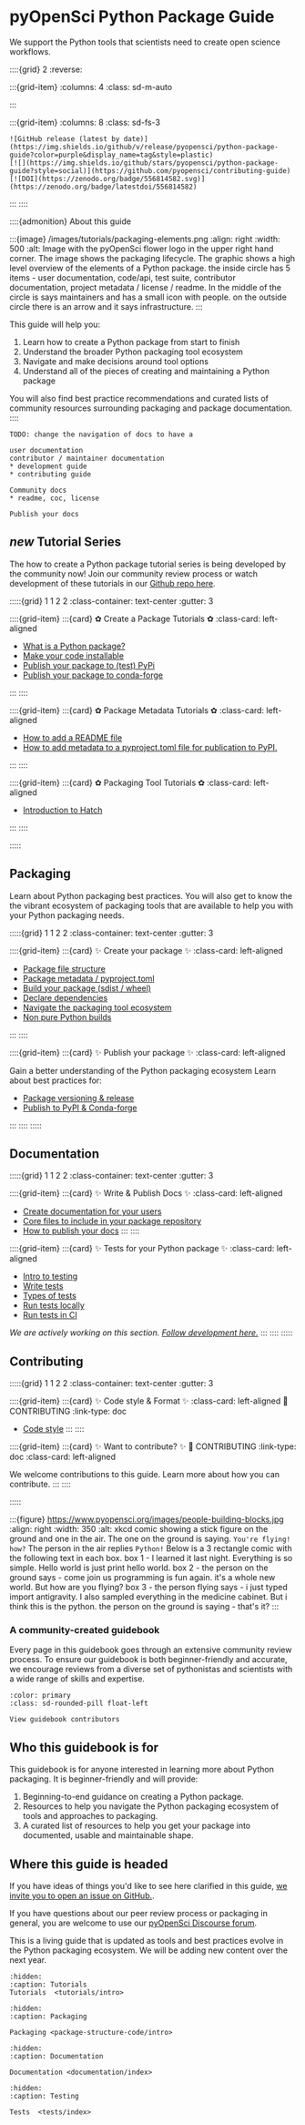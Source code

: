 # pyOpenSci Python Package Guide

We support the Python tools that scientists need to create open science workflows.

::::{grid} 2
:reverse:

:::{grid-item}
:columns: 4
:class: sd-m-auto

:::

:::{grid-item}
:columns: 8
:class: sd-fs-3

```{only} html
![GitHub release (latest by date)](https://img.shields.io/github/v/release/pyopensci/python-package-guide?color=purple&display_name=tag&style=plastic)
[![](https://img.shields.io/github/stars/pyopensci/python-package-guide?style=social)](https://github.com/pyopensci/contributing-guide)
[![DOI](https://zenodo.org/badge/556814582.svg)](https://zenodo.org/badge/latestdoi/556814582)
```

:::
::::

::::{admonition} About this guide

:::{image} /images/tutorials/packaging-elements.png
:align: right
:width: 500
:alt: Image with the pyOpenSci flower logo in the upper right hand corner. The image shows the packaging lifecycle. The graphic shows a high level overview of the elements of a Python package. the inside circle has 5 items - user documentation, code/api, test suite, contributor documentation, project metadata / license / readme. In the middle of the circle is says maintainers and has a small icon with people. on the outside circle there is an arrow and it says infrastructure.
:::

This guide will help you:

1. Learn how to create a Python package from start to finish
1. Understand the broader Python packaging tool ecosystem
1. Navigate and make decisions around tool options
1. Understand all of the pieces of creating and maintaining a Python package

You will also find best practice recommendations and curated lists of community resources surrounding packaging and package documentation.
::::


```{todo}
TODO: change the navigation of docs to have a

user documentation
contributor / maintainer documentation
* development guide
* contributing guide

Community docs
* readme, coc, license

Publish your docs
```
## _new_ Tutorial Series

The how to create a Python package tutorial series is being developed
by the community now! Join our community review process or watch development of these tutorials in our [Github repo here](https://github.com/pyOpenSci/python-package-guide).


:::::{grid} 1 1 2 2
:class-container: text-center
:gutter: 3

::::{grid-item}
:::{card} ✿ Create a Package Tutorials ✿
:class-card: left-aligned

* [What is a Python package?](/tutorials/intro)
* [Make your code installable](/tutorials/1-installable-code)
* [Publish your package to (test) PyPi](/tutorials/publish-pypi)
* [Publish your package to conda-forge](/tutorials/publish-conda-forge)

:::
::::

::::{grid-item}
:::{card} ✿ Package Metadata Tutorials ✿
:class-card: left-aligned

* [How to add a README file](/tutorials/add-readme)
* [How to add metadata to a pyproject.toml file for publication to PyPI.](/tutorials/pyproject-toml.md)

:::
::::

::::{grid-item}
:::{card} ✿ Packaging Tool Tutorials ✿
:class-card: left-aligned

* [Introduction to Hatch](/tutorials/get-to-know-hatch)

:::
::::

:::::


## Packaging

Learn about Python packaging best practices. You will also get to know the
the vibrant ecosystem of packaging tools that are available to help you with your Python packaging needs.

:::::{grid} 1 1 2 2
:class-container: text-center
:gutter: 3

::::{grid-item}
:::{card} ✨ Create your package ✨
:class-card: left-aligned

* [Package file structure](/package-structure-code/python-package-structure)
* [Package metadata / pyproject.toml](package-structure-code/pyproject-toml-python-package-metadata.md)
* [Build your package (sdist / wheel)](package-structure-code/python-package-distribution-files-sdist-wheel.md)
* [Declare dependencies](package-structure-code/declare-dependencies.md)
* [Navigate the packaging tool ecosystem](package-structure-code/python-package-build-tools.md)
* [Non pure Python builds](package-structure-code/complex-python-package-builds.md)

:::
::::

::::{grid-item}
:::{card} ✨ Publish your package ✨
:class-card: left-aligned

Gain a better understanding of the Python packaging ecosystem
Learn about best practices for:

* [Package versioning & release](/package-structure-code/python-package-versions.md)
* [Publish to PyPI & Conda-forge](/package-structure-code/publish-python-package-pypi-conda.md)

:::
::::
:::::

## Documentation

:::::{grid} 1 1 2 2
:class-container: text-center
:gutter: 3

::::{grid-item}
:::{card} ✨ Write & Publish Docs ✨
:class-card: left-aligned

* [Create documentation for your users](/documentation/write-user-documentation/intro)
* [Core files to include in your package repository](/documentation/repository-files/intro)
* [How to publish your docs](/documentation/hosting-tools/intro)
:::
::::

::::{grid-item}
:::{card} ✨ Tests for your Python package ✨
:class-card: left-aligned

* [Intro to testing](tests/index.md)
* [Write tests](tests/write-tests)
* [Types of tests](tests/test-types)
* [Run tests locally](tests/run-tests)
* [Run tests in CI](tests/tests-ci)

*We are actively working on this section. [Follow development here.](https://github.com/pyOpenSci/python-package-guide)*
:::
::::
:::::

## Contributing

:::::{grid} 1 1 2 2
:class-container: text-center
:gutter: 3


::::{grid-item}
:::{card} ✨ Code style & Format ✨
:class-card: left-aligned
:link: CONTRIBUTING
:link-type: doc

* [Code style](package-structure-code/code-style-linting-format.md)
:::
::::

::::{grid-item}
:::{card} ✨ Want to contribute? ✨
:link: CONTRIBUTING
:link-type: doc
:class-card: left-aligned

We welcome contributions to this guide. Learn more about how you can
contribute.
:::
::::

:::::


:::{figure} https://www.pyopensci.org/images/people-building-blocks.jpg
:align: right
:width: 350
:alt: xkcd comic showing a stick figure on the ground and one in the air. The one on the ground is saying. `You're flying! how?`  The person in the air replies  `Python!` Below is a 3 rectangle comic with the following text in each box. box 1 - I learned it last night. Everything is so simple. Hello world is just print hello world. box 2 - the person on the ground says - come join us programming is fun again. it's a whole new world. But how are you flying? box 3 - the person flying says - i just typed import antigravity. I also sampled everything in the medicine cabinet. But i think this is the python. the person on the ground is saying - that's it?
:::

### A community-created guidebook

Every page in this guidebook goes through an extensive community review
process. To ensure our guidebook is both beginner-friendly and accurate, we encourage reviews from a diverse set of pythonistas and scientists with a wide range of skills and expertise.

```{button-link} https://github.com/pyOpenSci/python-package-guide#contributors-
:color: primary
:class: sd-rounded-pill float-left

View guidebook contributors

```

## Who this guidebook is for

This guidebook is for anyone interested in learning more about Python packaging. It is beginner-friendly and will provide:

1. Beginning-to-end guidance on creating a Python package.
1. Resources to help you navigate the Python packaging ecosystem of tools and approaches to packaging.
1. A curated list of resources to help you get your package into documented, usable and maintainable shape.

## Where this guide is headed

If you have ideas of things you'd like
to see here clarified in this guide, [we invite you to open an issue on GitHub.](https://github.com/pyOpenSci/python-package-guide/issues).

If you have questions about our peer review process or packaging in general, you are welcome to use our [pyOpenSci Discourse forum](https://pyopensci.discourse.group/).

This is a living guide that is updated as tools and best practices evolve in the Python packaging ecosystem. We will be adding new content over the next year.


```{toctree}
:hidden:
:caption: Tutorials
Tutorials  <tutorials/intro>
```

```{toctree}
:hidden:
:caption: Packaging

Packaging <package-structure-code/intro>

```

```{toctree}
:hidden:
:caption: Documentation

Documentation <documentation/index>

```

```{toctree}
:hidden:
:caption: Testing

Tests  <tests/index>

```

